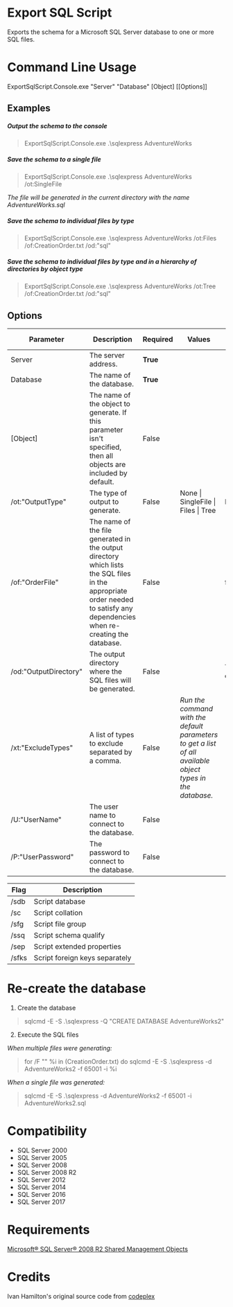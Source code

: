 # Export SQL Script

Exports the schema for a Microsoft SQL Server database to one or more SQL files.

# Command Line Usage

ExportSqlScript.Console.exe "Server" "Database" [Object] [[Options]]

## Examples

##### Output the schema to the console

>ExportSqlScript.Console.exe .\sqlexpress AdventureWorks

##### Save the schema to a single file

>ExportSqlScript.Console.exe .\sqlexpress AdventureWorks /ot:SingleFile

*The file will be generated in the current directory with the name AdventureWorks.sql*

##### Save the schema to individual files by type

>ExportSqlScript.Console.exe .\sqlexpress AdventureWorks /ot:Files /of:CreationOrder.txt /od:"sql"

##### Save the schema to individual files by type and in a hierarchy of directories by object type

>ExportSqlScript.Console.exe .\sqlexpress AdventureWorks /ot:Tree /of:CreationOrder.txt /od:"sql"

## Options

| Parameter             | Description         |  Required | Values                     | Default Value |
|-----------------------|---------------------|-----------|-----------------|---------------|
| Server                | The server address. | **True** | | |
| Database              | The name of the database. | **True** | | |
| [Object]              | The name of the object to generate. If this parameter isn't specified, then all objects are included by default. | False | | |
| /ot:"OutputType"      | The type of output to generate. | False | None \| SingleFile \| Files \| Tree | None |
| /of:"OrderFile"       | The name of the file generated in the output directory which lists the SQL files in the appropriate order needed to satisfy any dependencies when re-creating the database. | False | | fileOrder.txt |
| /od:"OutputDirectory" | The output directory where the SQL files will be generated. | False | | The current directory |
| /xt:"ExcludeTypes"    | A list of types to exclude separated by a comma. | False | *Run the command with the default parameters to get a list of all available object types in the database.* | |
| /U:"UserName"         | The user name to connect to the database. | False | | |
| /P:"UserPassword"     | The password to connect to the database. | False | | |

| Flag  | Description                    |
|-------|--------------------------------|
| /sdb  | Script database                |
| /sc   | Script collation               |
| /sfg  | Script file group              |
| /ssq  | Script schema qualify          |
| /sep  | Script extended properties     |
| /sfks | Script foreign keys separately |

# Re-create the database

1. Create the database

>sqlcmd -E -S .\sqlexpress -Q "CREATE DATABASE AdventureWorks2"

2. Execute the SQL files

*When multiple files were generating:*
>for /F "" %i in (CreationOrder.txt) do sqlcmd -E -S .\sqlexpress -d AdventureWorks2 -f 65001 -i %i

*When a single file was generated:*
>sqlcmd -E -S .\sqlexpress -d AdventureWorks2 -f 65001 -i AdventureWorks2.sql

# Compatibility

- SQL Server 2000
- SQL Server 2005
- SQL Server 2008
- SQL Server 2008 R2
- SQL Server 2012
- SQL Server 2014
- SQL Server 2016
- SQL Server 2017

# Requirements

[Microsoft® SQL Server® 2008 R2 Shared Management Objects]( http://www.microsoft.com/downloads/en/details.aspx?displaylang=en&FamilyID=ceb4346f-657f-4d28-83f5-aae0c5c83d52)

# Credits

Ivan Hamilton's original source code from [codeplex](https://archive.codeplex.com/?p=exportsqlscript)